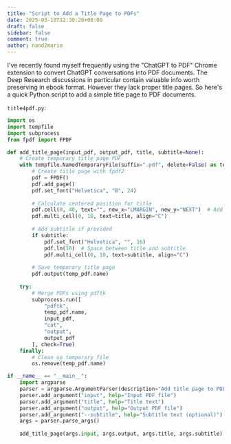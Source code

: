 ```yaml
---
title: "Script to Add a Title Page to PDFs"
date: 2025-03-10T12:30:20+08:00
draft: false
sidebar: false
comment: true
author: nand2mario
---
```


I've recently found myself frequently using the "ChatGPT to PDF" Chrome extension to convert ChatGPT conversations into PDF documents. The Deep Research discussions in particular contain valuable info worth preserving in ebook format. However they lack proper title pages. So here's a quick Python script to add a simple title page to PDF documents.

<!--more-->

`title4pdf.py`:

```python
import os
import tempfile
import subprocess
from fpdf import FPDF

def add_title_page(input_pdf, output_pdf, title, subtitle=None):
    # Create temporary title page PDF
    with tempfile.NamedTemporaryFile(suffix=".pdf", delete=False) as temp_pdf:
        # Create title page with fpdf2
        pdf = FPDF()
        pdf.add_page()
        pdf.set_font("Helvetica", "B", 24)
        
        # Calculate centered position for title
        pdf.cell(0, 40, text="", new_x="LMARGIN", new_y="NEXT")  # Add vertical spacing
        pdf.multi_cell(0, 10, text=title, align="C")
        
        # Add subtitle if provided
        if subtitle:
            pdf.set_font("Helvetica", "", 16)
            pdf.ln(10)  # Space between title and subtitle
            pdf.multi_cell(0, 10, text=subtitle, align="C")
        
        # Save temporary title page
        pdf.output(temp_pdf.name)
    
    try:
        # Merge PDFs using pdftk
        subprocess.run([
            "pdftk",
            temp_pdf.name,
            input_pdf,
            "cat",
            "output",
            output_pdf
        ], check=True)
    finally:
        # Clean up temporary file
        os.remove(temp_pdf.name)

if __name__ == "__main__":
    import argparse
    parser = argparse.ArgumentParser(description="Add title page to PDF")
    parser.add_argument("input", help="Input PDF file")
    parser.add_argument("title", help="Title text")
    parser.add_argument("output", help="Output PDF file")
    parser.add_argument("--subtitle", help="Subtitle text (optional)")
    args = parser.parse_args()
    
    add_title_page(args.input, args.output, args.title, args.subtitle)
```
